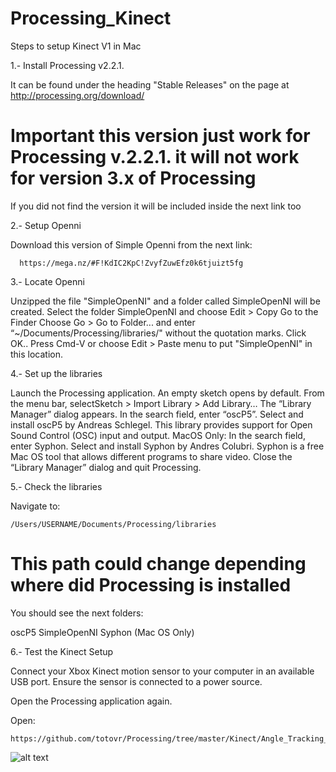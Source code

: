 # Processing_Kinect

Steps to setup Kinect V1 in Mac

1.- Install Processing v2.2.1.

It can be found under the heading "Stable Releases" on the page at http://processing.org/download/

  # Important this version just work for Processing v.2.2.1. it will not work for version 3.x of Processing

If you did not find the version it will be included inside the next link too

2.- Setup Openni

Download this version of Simple Openni from the next link:

      https://mega.nz/#F!KdIC2KpC!ZvyfZuwEfz0k6tjuizt5fg


3.- Locate Openni

Unzipped the file "SimpleOpenNI" and a
folder called SimpleOpenNI will be created.
Select the folder SimpleOpenNI and choose Edit > Copy
Go to the Finder
Choose Go > Go to Folder... and enter “~/Documents/Processing/libraries/" without
the quotation marks. Click OK..
Press Cmd-V or choose Edit > Paste menu to put "SimpleOpenNI" in this location.

4.- Set up the libraries

Launch the Processing application. An empty sketch opens by default.
From the menu bar, selectSketch > Import Library > Add Library… The “Library Manager” dialog appears.
In the search field, enter “oscP5”. Select and install oscP5 by Andreas Schlegel. This library provides support for
Open Sound Control (OSC) input and output.
MacOS Only: In the search field, enter Syphon. Select and install Syphon by Andres Colubri. Syphon is a free Mac OS
tool that allows different programs to share video.
Close the “Library Manager” dialog and quit Processing.

5.- Check the libraries

Navigate to:

    /Users/USERNAME/Documents/Processing/libraries

# This path could change depending where did Processing is installed    

You should see the next folders:

oscP5
SimpleOpenNI
Syphon (Mac OS Only)

6.- Test the Kinect Setup

Connect your Xbox Kinect motion sensor to your computer in an available USB port. Ensure the sensor is connected
to a power source.

Open the Processing application again.

Open:

    https://github.com/totovr/Processing/tree/master/Kinect/Angle_Tracking_KV1_ProssingV2.2.1_Arduino_Demo

  ![alt text](https://github.com/totovr/Processing/blob/master/Kinect/Images/Check.png)
